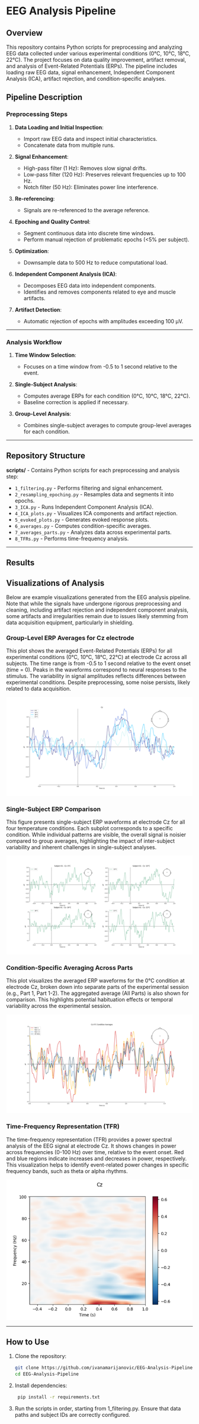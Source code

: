 # EEG Analysis Pipeline

## Overview

This repository contains Python scripts for preprocessing and analyzing EEG data collected under various experimental conditions (0°C, 10°C, 18°C, 22°C). The project focuses on data quality improvement, artifact removal, and analysis of Event-Related Potentials (ERPs). The pipeline includes loading raw EEG data, signal enhancement, Independent Component Analysis (ICA), artifact rejection, and condition-specific analyses.

## Pipeline Description

### Preprocessing Steps
1. **Data Loading and Initial Inspection**:
   - Import raw EEG data and inspect initial characteristics.
   - Concatenate data from multiple runs.

2. **Signal Enhancement**:
   - High-pass filter (1 Hz): Removes slow signal drifts.
   - Low-pass filter (120 Hz): Preserves relevant frequencies up to 100 Hz.
   - Notch filter (50 Hz): Eliminates power line interference.

3. **Re-referencing**:
   - Signals are re-referenced to the average reference.

4. **Epoching and Quality Control**:
   - Segment continuous data into discrete time windows.
   - Perform manual rejection of problematic epochs (<5% per subject).

5. **Optimization**:
   - Downsample data to 500 Hz to reduce computational load.

6. **Independent Component Analysis (ICA)**:
   - Decomposes EEG data into independent components.
   - Identifies and removes components related to eye and muscle artifacts.

7. **Artifact Detection**:
   - Automatic rejection of epochs with amplitudes exceeding 100 µV.

---

### Analysis Workflow

1. **Time Window Selection**:
   - Focuses on a time window from -0.5 to 1 second relative to the event.

2. **Single-Subject Analysis**:
   - Computes average ERPs for each condition (0°C, 10°C, 18°C, 22°C).
   - Baseline correction is applied if necessary.

3. **Group-Level Analysis**:
   - Combines single-subject averages to compute group-level averages for each condition.

---

## Repository Structure

**scripts/** - Contains Python scripts for each preprocessing and analysis step:
- `1_filtering.py` - Performs filtering and signal enhancement. 
- `2_resampling_epoching.py` - Resamples data and segments it into epochs. 
- `3_ICA.py` - Runs Independent Component Analysis (ICA). 
- `4_ICA_plots.py` - Visualizes ICA components and artifact rejection. 
- `5_evoked_plots.py` - Generates evoked response plots. 
- `6_averages.py` - Computes condition-specific averages. 
- `7_averages_parts.py` - Analyzes data across experimental parts. 
- `8_TFRs.py` - Performs time-frequency analysis.

---

## Results

## Visualizations of Analysis

Below are example visualizations generated from the EEG analysis pipeline. Note that while the signals have undergone rigorous preprocessing and cleaning, including artifact rejection and independent component analysis, some artifacts and irregularities remain due to issues likely stemming from data acquisition equipment, particularly in shielding.

### Group-Level ERP Averages for Cz electrode
This plot shows the averaged Event-Related Potentials (ERPs) for all experimental conditions (0°C, 10°C, 18°C, 22°C) at electrode Cz across all subjects. The time range is from -0.5 to 1 second relative to the event onset (time = 0). Peaks in the waveforms correspond to neural responses to the stimulus. The variability in signal amplitudes reflects differences between experimental conditions. Despite preprocessing, some noise persists, likely related to data acquisition.

![ERP for Cz Electrode](images/ERP.png)

### Single-Subject ERP Comparison
This figure presents single-subject ERP waveforms at electrode Cz for all four temperature conditions. Each subplot corresponds to a specific condition. While individual patterns are visible, the overall signal is noisier compared to group averages, highlighting the impact of inter-subject variability and inherent challenges in single-subject analyses.

![ERP for Single Subject](images/ERP_subject.png)

### Condition-Specific Averaging Across Parts
This plot visualizes the averaged ERP waveforms for the 0°C condition at electrode Cz, broken down into separate parts of the experimental session (e.g., Part 1, Part 1-2). The aggregated average (All Parts) is also shown for comparison. This highlights potential habituation effects or temporal variability across the experimental session.

![Averaged ERP](images/Habituation.png)

### Time-Frequency Representation (TFR)
The time-frequency representation (TFR) provides a power spectral analysis of the EEG signal at electrode Cz. It shows changes in power across frequencies (0-100 Hz) over time, relative to the event onset. Red and blue regions indicate increases and decreases in power, respectively. This visualization helps to identify event-related power changes in specific frequency bands, such as theta or alpha rhythms.

![Time-Frequency Representation](images/TFR.png)

---

## How to Use

1. Clone the repository:
   ```bash
   git clone https://github.com/ivanamarijanovic/EEG-Analysis-Pipeline.git
   cd EEG-Analysis-Pipeline

2. Install dependencies:
   ```bash
	pip install -r requirements.txt

3. Run the scripts in order, starting from 1_filtering.py. Ensure that data paths and subject IDs are correctly configured.

